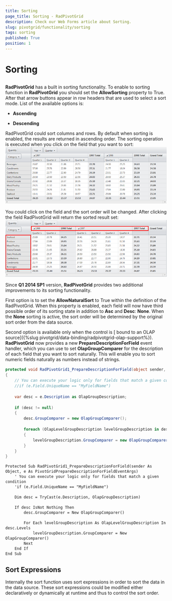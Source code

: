 ```yaml
---
title: Sorting
page_title: Sorting - RadPivotGrid
description: Check our Web Forms article about Sorting.
slug: pivotgrid/functionality/sorting
tags: sorting
published: True
position: 1
---
```


# Sorting



## 

**RadPivotGrid** has a built in sorting functionality. To enable to sorting function in **RadPivotGrid** you should set the **AllowSorting** property to True. After that arrow buttons appear in row headers that are used to select a sort mode. List of the available options is:

* **Ascending**

* **Descending**

RadPivotGrid could sort columns and rows. By default when sorting is enabled, the results are returned in ascending order. The sorting operation is executed when you click on the field that you want to sort:
![Pivot Grid-Basic-Sorting 1](images/PivotGrid-Basic-Sorting1.png)

You could click on the field and the sort order will be changed. After clicking the field RadPivotGrid will return the sorted result set:
![Pivot Grid-Basic-Sorting 2](images/PivotGrid-Basic-Sorting2.png)

Since **Q1 2014 SP1** version, **RadPivotGrid** provides two additional improvements to its sorting functionality.

First option is to set the **AllowNaturalSort** to True within the definition of the RadPivotGrid. When this property is enabled, each field will now have third possible order of its sorting state in addition to **Asc** and **Desc**: **None**. When the **None** sorting is active, the sort order will be determined by the original sort order from the data source.

Second option is available only when the control is [ bound to an OLAP source]({%slug pivotgrid/data-binding/radpivotgrid-olap-support%}). **RadPivotGrid** now provides a new **PrepareDescriptionForField** event handler, which you can use to set **OlapGroupComparer** for the description of each field that you want to sort naturally. This will enable you to sort numeric fields naturally as numbers instead of strings.



````C#
protected void RadPivotGrid1_PrepareDescriptionForField(object sender, PivotGridPrepareDescriptionForFieldEventArgs e)
{
    // You can execute your logic only for fields that match a given condition
    //if (e.Field.UniqueName == "MyFieldName")

    var desc = e.Description as OlapGroupDescription;

    if (desc != null)
    {
        desc.GroupComparer = new OlapGroupComparer();

        foreach (OlapLevelGroupDescription levelGroupDescription in desc.Levels)
        {
            levelGroupDescription.GroupComparer = new OlapGroupComparer();
        }
    }
}
````
````VB.NET
Protected Sub RadPivotGrid1_PrepareDescriptionForField(sender As Object, e As PivotGridPrepareDescriptionForFieldEventArgs)
    ' You can execute your logic only for fields that match a given condition
    'if (e.Field.UniqueName == "MyFieldName")

    Dim desc = TryCast(e.Description, OlapGroupDescription)

    If desc IsNot Nothing Then
        desc.GroupComparer = New OlapGroupComparer()

        For Each levelGroupDescription As OlapLevelGroupDescription In desc.Levels
            levelGroupDescription.GroupComparer = New OlapGroupComparer()
        Next
    End If
End Sub
````


## Sort Expressions

Internally the sort function uses sort expressions in order to sort the data in the data source. These sort expressions could be modified either declaratively or dynamically at runtime and thus to control the sort order.
